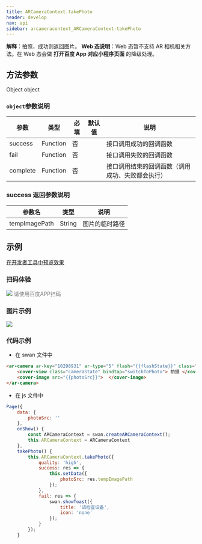 ```yaml
---
title: ARCameraContext.takePhoto
header: develop
nav: api
sidebar: arcameracontext_ARCameraContext-takePhoto
---
```




 

**解释**：拍照，成功则返回图片。
**Web 态说明**：Web 态暂不支持 AR 相机相关方法。在 Web 态会做 **打开百度 App 对应小程序页面** 的降级处理。

 
## 方法参数 

Object object

### `object`参数说明  

|参数  |类型 | 必填 | 默认值|说明|
|---- | ---- | ---- |---- |---|
|success| Function |   否  | |接口调用成功的回调函数|
|fail  |  Function  |  否 |  |接口调用失败的回调函数|
|complete |   Function  |  否  | |接口调用结束的回调函数（调用成功、失败都会执行）|

### success 返回参数说明  


|参数名 |类型  |说明|
|---- | ---- | ---- |
|tempImagePath  | String | 图片的临时路径 |

## 示例

<a href="swanide://fragment/e60cfcd18d6831e0dc63c740b747e3061574330923900" title="在开发者工具中预览效果" target="_self">在开发者工具中预览效果</a>

### 扫码体验

<div class='scan-code-container'>
    <img src="https://b.bdstatic.com/miniapp/assets/images/doc_demo/fragment_ARCameraContextTakePhoto.png" class="demo-qrcode-image" />
    <font color=#777 12px>请使用百度APP扫码</font>
</div>

### 图片示例 


<div class="m-doc-custom-examples">
    <div class="m-doc-custom-examples-correct">
        <img src="https://b.bdstatic.com/miniapp/images/ARCameraContextTakePhoto.gif">
    </div>
    <div class="m-doc-custom-examples-correct">
        <img src=" ">
    </div>
    <div class="m-doc-custom-examples-correct">
        <img src=" ">
    </div>     
</div>
 
### 代码示例 



* 在 swan 文件中

```html
<ar-camera ar-key="10298931" ar-type="5" flash="{{flashState}}" class="camera" bindload="loadCameraSuccess" bindmessage="message" binderror="error">
    <cover-view class="cameraState" bindtap="switchToPhoto"> 拍摄 </cover-view>
    <cover-image src="{{photoSrc}}">  </cover-image>
</ar-camera>
```
* 在 js 文件中

```js
Page({
    data: {
        photoSrc: ''
    },
    onShow() {
        const ARCameraContext = swan.createARCameraContext();
        this.ARCameraContext = ARCameraContext
    },
    takePhoto() {
        this.ARCameraContext.takePhoto({
            quality: 'high',
            success: res => {
                this.setData({
                    photoSrc: res.tempImagePath
                });
            },
            fail: res => {
                swan.showToast({
                    title: '请检查设备',
                    icon: 'none'
                });
            }
        });
    }
```
